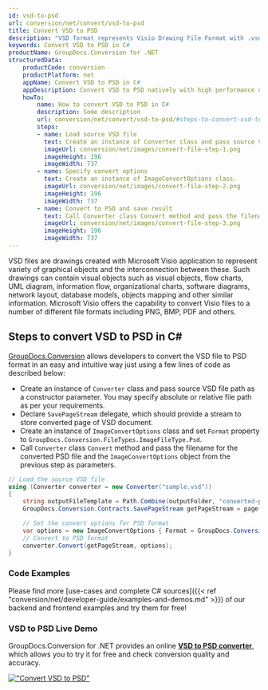 ```yaml
---
id: vsd-to-psd
url: conversion/net/convert/vsd-to-psd
title: Convert VSD to PSD
description: "VSD format represents Visio Drawing File Format with .vsd extension. Learn how to convert VSD to PSD file programmatically in C# language using GroupDocs.Conversion for .NET library."
keywords: Convert VSD to PSD in C#
productName: GroupDocs.Conversion for .NET
structuredData:
    productCode: conversion
    productPlatform: net
    appName: Convert VSD to PSD in C#
    appDescription: Convert VSD to PSD natively with high performance using C# language and server side GroupDocs.Conversion for .NET APIs, without the use of any software like Microsoft or Open Office.
    howTo:
        name: How to convert VSD to PSD in C# 
        description: Some description
        url: conversion/net/convert/vsd-to-psd/#steps-to-convert-vsd-to-psd-in-c
        steps:
        - name: Load source VSD file 
          text: Create an instance of Converter class and pass source VSD file path as a constructor parameter. You may specify absolute or relative file path as per your requirements. 
          imageUrl: conversion/net/images/convert-file-step-1.png
          imageHeight: 196
          imageWidth: 737
        - name: Specify convert options 
          text: Create an instance of ImageConvertOptions class.
          imageUrl: conversion/net/images/convert-file-step-2.png
          imageHeight: 196
          imageWidth: 737
        - name: Convert to PSD and save result 
          text: Call Converter class Convert method and pass the filename for the converted HTML file and the ImageConvertOptions object from the previous step as parameters.
          imageUrl: conversion/net/images/convert-file-step-3.png
          imageHeight: 196
          imageWidth: 737
---
```


VSD files are drawings created with Microsoft Visio application to represent variety of graphical objects and the interconnection between these. Such drawings can contain visual objects such as visual objects, flow charts, UML diagram, information flow, organizational charts, software diagrams, network layout, database models, objects mapping and other similar information. Microsoft Visio offers the capability to convert Visio files to a number of different file formats including PNG, BMP, PDF and others.

## Steps to convert VSD to PSD in C#

[GroupDocs.Conversion](https://products.groupdocs.com/conversion/net) allows developers to convert the VSD file to PSD format in an easy and intuitive way just using a few lines of code as described below:

* Create an instance of `Converter` class and pass source VSD file path as a constructor parameter. You may specify absolute or relative file path as per your requirements. 
* Declare `SavePageStream` delegate, which should provide a stream to store converted page of VSD document.
* Create an instance of `ImageConvertOptions` class and set `Format` property to `GroupDocs.Conversion.FileTypes.ImageFileType.Psd`.
* Call `Converter` class `Convert` method and pass the filename for the converted PSD file and the `ImageConvertOptions` object from the previous step as parameters.

```csharp
// Load the source VSD file
using (Converter converter = new Converter("sample.vsd"))
{
    string outputFileTemplate = Path.Combine(outputFolder, "converted-page-{0}.psd");
    GroupDocs.Conversion.Contracts.SavePageStream getPageStream = page => new FileStream(string.Format(outputFileTemplate, page), FileMode.Create);

    // Set the convert options for PSD format
    var options = new ImageConvertOptions { Format = GroupDocs.Conversion.FileTypes.ImageFileType.Psd };   
    // Convert to PSD format
    converter.Convert(getPageStream, options);
}
```

### Code Examples

Please find more [use-cases and complete C# sources]({{< ref "conversion/net/developer-guide/examples-and-demos.md" >}}) of our backend and frontend examples and try them for free!

### VSD to PSD Live Demo

GroupDocs.Conversion for .NET provides an online [**VSD to PSD converter**](https://products.groupdocs.app/conversion/vsd-to-psd), which allows you to try it for free and check conversion quality and accuracy.

[!["Convert VSD to PSD"](conversion/net/images/convert-to-psd/convert-vsd-to-psd.png)](https://products.groupdocs.app/conversion/vsd-to-psd)